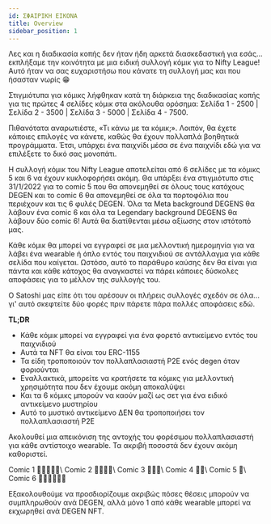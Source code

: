 ```yaml
---
id: ΣΦΑΙΡΙΚΗ ΕΙΚΟΝΑ
title: Overview
sidebar_position: 1
---
```


Λες και η διαδικασία κοπής δεν ήταν ήδη αρκετά διασκεδαστική για εσάς... εκπλήξαμε την κοινότητα με μια ειδική συλλογή κόμικ για το Nifty League! Αυτό ήταν να σας ευχαριστήσω που κάνατε τη συλλογή μας και που ήσασταν νωρίς 😁

Στιγμιότυπα για κόμικς λήφθηκαν κατά τη διάρκεια της διαδικασίας κοπής για τις πρώτες 4 σελίδες κόμικ στα ακόλουθα ορόσημα: Σελίδα 1 - 2500 | Σελίδα 2 - 3500 | Σελίδα 3 - 5000 | Σελίδα 4 - 7500.

Πιθανότατα αναρωτιέστε, «Τι κάνω με τα κόμικ;». Λοιπόν, θα έχετε κάποιες επιλογές να κάνετε, καθώς θα έχουν πολλαπλά βοηθητικά προγράμματα. Έτσι, υπάρχει ένα παιχνίδι μέσα σε ένα παιχνίδι εδώ για να επιλέξετε το δικό σας μονοπάτι.

Η συλλογή κόμικ του Nifty League αποτελείται από 6 σελίδες με τα κόμικς 5 και 6 να έχουν κυκλοφορήσει ακόμη. Θα υπάρξει ένα στιγμιότυπο στις 31/1/2022 για το comic 5 που θα απονεμηθεί σε όλους τους κατόχους DEGEN και το comic 6 θα απονεμηθεί σε όλα τα πορτοφόλια που περιέχουν και τις 6 φυλές DEGEN. Όλα τα Meta background DEGENS θα λάβουν ένα comic 6 και όλα τα Legendary background DEGENS θα λάβουν δύο comic 6! Αυτά θα διατίθενται μέσω αξίωσης στον ιστότοπό μας.

Κάθε κόμικ θα μπορεί να εγγραφεί σε μια μελλοντική ημερομηνία για να λάβει ένα wearable ή όπλο εντός του παιχνιδιού σε αντάλλαγμα για κάθε σελίδα που καίγεται. Ωστόσο, αυτό το παράθυρο καύσης δεν θα είναι για πάντα και κάθε κάτοχος θα αναγκαστεί να πάρει κάποιες δύσκολες αποφάσεις για το μέλλον της συλλογής του.

Ο Satoshi μας είπε ότι του αρέσουν οι πλήρεις συλλογές σχεδόν σε όλα…γι' αυτό σκεφτείτε δύο φορές πριν πάρετε πάρα πολλές αποφάσεις εδώ.

**TL;DR**

- Κάθε κόμικ μπορεί να εγγραφεί για ένα φορετό αντικείμενο εντός του παιχνιδιού
- Αυτά τα NFT θα είναι του ERC-1155
- Τα είδη τροποποιούν τον πολλαπλασιαστή P2E ενός degen όταν φοριούνται
- Εναλλακτικά, μπορείτε να κρατήσετε τα κόμικς για μελλοντική χρησιμότητα που δεν έχουμε ακόμη αποκαλύψει
- Και τα 6 κόμικς μπορούν να καούν μαζί ως σετ για ένα ειδικό αντικείμενο μυστηρίου
- Αυτό το μυστικό αντικείμενο ΔΕΝ θα τροποποιήσει τον πολλαπλασιαστή P2E

Ακολουθεί μια απεικόνιση της αντοχής του φορέσιμου πολλαπλασιαστή για κάθε αντίστοιχο wearable. Τα ακριβή ποσοστά δεν έχουν ακόμη καθοριστεί.

Comic 1 💪💪💪💪💪\ Comic 2 💪💪💪💪\ Comic 3 💪💪💪\ Comic 4 💪💪\ Comic 5 💪\ Comic 6 💪💪💪💪💪💪


Εξακολουθούμε να προσδιορίζουμε ακριβώς πόσες θέσεις μπορούν να συμπληρωθούν ανά DEGEN, αλλά μόνο 1 από κάθε wearable μπορεί να εκχωρηθεί ανά DEGEN NFT. 
